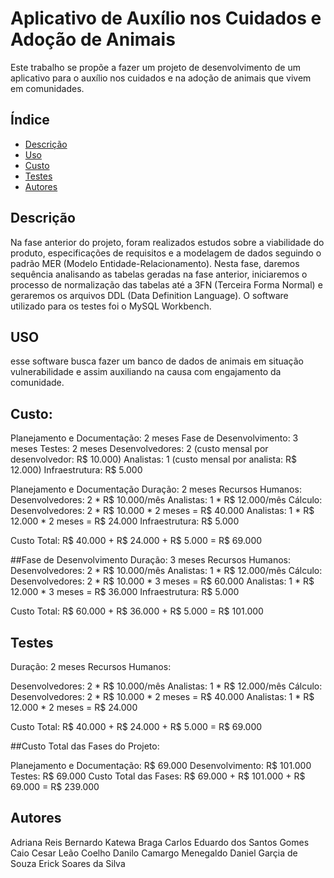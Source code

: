 # Aplicativo de Auxílio nos Cuidados e Adoção de Animais

Este trabalho se propõe a fazer um projeto de desenvolvimento de um aplicativo para o auxílio nos cuidados e na adoção de animais que vivem em comunidades.

## Índice

- [Descrição](#descrição)
- [Uso](#uso)
- [Custo](#custo)
- [Testes](#Testes)
- [Autores](#autores)


## Descrição

Na fase anterior do projeto, foram realizados estudos sobre a viabilidade do produto, especificações de requisitos e a modelagem de dados seguindo o padrão MER (Modelo Entidade-Relacionamento). Nesta fase, daremos sequência analisando as tabelas geradas na fase anterior, iniciaremos o processo de normalização das tabelas até a 3FN (Terceira Forma Normal) e geraremos os arquivos DDL (Data Definition Language). O software utilizado para os testes foi o MySQL Workbench.


## USO

esse software busca fazer um banco de dados de animais em situação vulnerabilidade e assim auxiliando na causa com engajamento da comunidade.
    
## Custo:

Planejamento e Documentação: 2 meses
Fase de Desenvolvimento: 3 meses
Testes: 2 meses
Desenvolvedores: 2 (custo mensal por desenvolvedor: R$ 10.000)
Analistas: 1 (custo mensal por analista: R$ 12.000)
Infraestrutura: R$ 5.000

Planejamento e Documentação
Duração: 2 meses
Recursos Humanos: 
Desenvolvedores: 2 * R$ 10.000/mês
Analistas: 1 * R$ 12.000/mês
Cálculo:
Desenvolvedores: 2 * R$ 10.000 * 2 meses = R$ 40.000
Analistas: 1 * R$ 12.000 * 2 meses = R$ 24.000
Infraestrutura: R$ 5.000

Custo Total: R$ 40.000 + R$ 24.000 + R$ 5.000 = R$ 69.000

##Fase de Desenvolvimento
Duração: 3 meses
Recursos Humanos:
Desenvolvedores: 2 * R$ 10.000/mês
Analistas: 1 * R$ 12.000/mês
Cálculo:
Desenvolvedores: 2 * R$ 10.000 * 3 meses = R$ 60.000
Analistas: 1 * R$ 12.000 * 3 meses = R$ 36.000
Infraestrutura: R$ 5.000

Custo Total: R$ 60.000 + R$ 36.000 + R$ 5.000 = R$ 101.000

## Testes
Duração: 2 meses
Recursos Humanos:

Desenvolvedores: 2 * R$ 10.000/mês
Analistas: 1 * R$ 12.000/mês
Cálculo:
Desenvolvedores: 2 * R$ 10.000 * 2 meses = R$ 40.000
Analistas: 1 * R$ 12.000 * 2 meses = R$ 24.000

Custo Total: R$ 40.000 + R$ 24.000 + R$ 5.000 = R$ 69.000

##Custo Total das Fases do Projeto:

Planejamento e Documentação: R$ 69.000
Desenvolvimento: R$ 101.000
Testes: R$ 69.000
Custo Total das Fases: R$ 69.000 + R$ 101.000 + R$ 69.000 = R$ 239.000

## Autores
Adriana Reis
Bernardo Katewa Braga
Carlos Eduardo dos Santos Gomes
Caio Cesar Leão Coelho
Danilo Camargo Menegaldo
Daniel Garçia de Souza
Erick Soares da Silva

